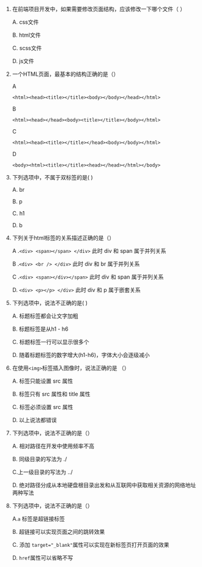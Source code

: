1. 在前端项目开发中，如果需要修改页面结构，应该修改一下哪个文件（ ）

   A. css文件

   B. html文件

   C. scss文件

   D. js文件

   

2. 一个HTML页面，最基本的结构正确的是（）

   A 

   ```
   <html><head><title></title><body></body></head></html>
   ```

   B 

   ```
   <html><head></head><body><title></title></body></html>
   ```

   C 

   ```
   <html><head><title></title></head><body></body></html>
   ```

   D 

   ```
   <body><html><title></title><head></head></html></body>
   ```



3. 下列选项中，不属于双标签的是( )

   A. br

   B. p

   C. h1

   D. b



4. 下列关于html标签的关系描述正确的是（）

   A .`<div> <span></span> </div>` 此时 div 和 span 属于并列关系

   B .`<div> <br /> </div>` 此时 div 和 br 属于并列关系

   C .`<div> <span></div></span>` 此时 div 和 span 属于并列关系

   D. `<div> <p></p> </div>` 此时 div 和 p 属于嵌套关系




5. 下列选项中，说法不正确的是( )

   A. 标题标签都会让文字加粗

   B. 标题标签是从h1 - h6

   C. 标题标签一行可以显示很多个

   D. 随着标题标签的数字增大(h1-h6)，字体大小会逐级减小

   

6. 在使用`<img>`标签插入图像时，说法正确的是 （）

   A. <img>标签只能设置 src 属性

   B. <img>标签只有 src 属性和 title 属性

   C. <img>标签必须设置 src 属性

   D. 以上说法都错误



7. 下列选项中，说法不正确的是（）

   

   A. 相对路径在开发中使用频率不高

   B. 同级目录的写法为 ./

   C.上一级目录的写法为 ../

   D. 绝对路径分成从本地硬盘根目录出发和从互联网中获取相关资源的网络地址两种写法



8. 下列选项中，说法不正确的是（）

   A.`a` 标签是超链接标签

   B. 超链接可以实现页面之间的跳转效果

   C. 添加 `target="_blank"`属性可以实现在新标签页打开页面的效果

   D. `href`属性可以省略不写
